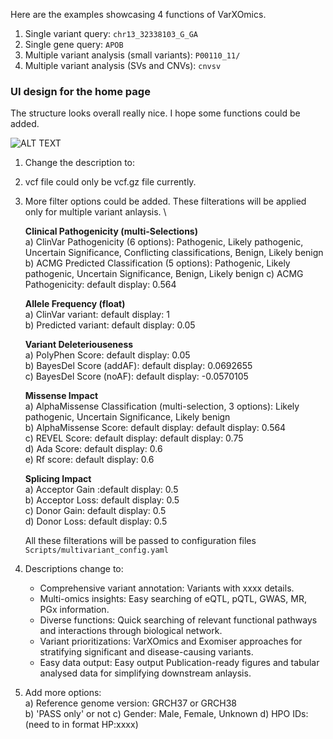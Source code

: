 Here are the examples showcasing 4 functions of VarXOmics. 

1. Single variant query: `chr13_32338103_G_GA`
2. Single gene query: `APOB`
3. Multiple variant analysis (small variants): `P00110_11/`
4. Multiple variant analysis (SVs and CNVs): `cnvsv`


### UI design for the home page
The structure looks overall really nice. I hope some functions could be added. 

![ALT TEXT](https://github.com/XinmengLiao/APMI-VarXOmics/blob/main/images/FirstPage.png)

1. Change the description to: 
2. vcf file could only be vcf.gz file currently.
3. More filter options could be added. These filterations will be applied only for multiple variant anlaysis. \

   **Clinical Pathogenicity (multi-Selections)** \
       a) ClinVar Pathogenicity (6 options): Pathogenic, Likely pathogenic, Uncertain Significance, Conflicting classifications, Benign, Likely benign \
       b) ACMG Predicted Classification (5 options):  Pathogenic, Likely pathogenic, Uncertain Significance, Benign, Likely benign
       c) ACMG Pathogenicity: default display: 0.564

      **Allele Frequency (float)** \
      a) ClinVar variant: default display: 1 \
      b) Predicted variant: default display: 0.05 
      
      **Variant Deleteriouseness** \
      a) PolyPhen Score: default display: 0.05 \
      b) BayesDel Score (addAF): default display: 0.0692655 \
      c) BayesDel Score (noAF): default display: -0.0570105
      
      **Missense Impact** \
      a) AlphaMissense Classification (multi-selection, 3 options): Likely pathogenic, Uncertain Significance, Likely benign \
      b) AlphaMissense Score: default display: default display: 0.564 \
      c) REVEL Score: default display: default display: 0.75 \
      d) Ada Score: default display: 0.6 \
      e) Rf score: default display: 0.6
      
      **Splicing Impact** \
      a) Acceptor Gain :default display: 0.5 \
      b) Acceptor Loss: default display: 0.5 \
      c) Donor Gain: default display: 0.5 \
      d) Donor Loss: default display: 0.5 
   
   All these filterations will be passed to configuration files `Scripts/multivariant_config.yaml`

5. Descriptions change to:
    - Comprehensive variant annotation: Variants with xxxx details. 
    - Multi-omics insights: Easy searching of eQTL, pQTL, GWAS, MR, PGx information.
    - Diverse functions: Quick searching of relevant functional pathways and interactions through biological network.
    - Variant prioritizations: VarXOmics and Exomiser approaches for stratifying significant and disease-causing variants.
    - Easy data output: Easy output Publication-ready figures and tabular analysed data for simplifying downstream anlaysis. 

6. Add more options: \
   a) Reference genome version: GRCH37 or GRCH38 \
   b) 'PASS only' or not
   c) Gender: Male, Female, Unknown
   d) HPO IDs: (need to in format HP:xxxx) 
   
